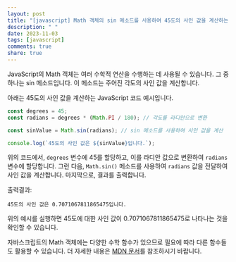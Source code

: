 ```yaml
---
layout: post
title: "[javascript] Math 객체의 sin 메소드를 사용하여 45도의 사인 값을 계산하는 방법은 무엇인가요?"
description: " "
date: 2023-11-03
tags: [javascript]
comments: true
share: true
---
```


JavaScript의 Math 객체는 여러 수학적 연산을 수행하는 데 사용될 수 있습니다. 그 중 하나는 sin 메소드입니다. 이 메소드는 주어진 각도의 사인 값을 계산합니다. 

아래는 45도의 사인 값을 계산하는 JavaScript 코드 예시입니다.

```javascript
const degrees = 45;
const radians = degrees * (Math.PI / 180); // 각도를 라디안으로 변환

const sinValue = Math.sin(radians); // sin 메소드를 사용하여 사인 값을 계산

console.log(`45도의 사인 값은 ${sinValue}입니다.`);
```

위의 코드에서, `degrees` 변수에 45를 할당하고, 이를 라디안 값으로 변환하여 `radians` 변수에 할당합니다. 그런 다음, `Math.sin()` 메소드를 사용하여 `radians` 값을 전달하여 사인 값을 계산합니다. 마지막으로, 결과를 출력합니다.

출력결과:
```
45도의 사인 값은 0.7071067811865475입니다.
```

위의 예시를 실행하면 45도에 대한 사인 값이 0.7071067811865475로 나타나는 것을 확인할 수 있습니다.

자바스크립트의 Math 객체에는 다양한 수학 함수가 있으므로 필요에 따라 다른 함수들도 활용할 수 있습니다. 더 자세한 내용은 [MDN 문서](https://developer.mozilla.org/ko/docs/Web/JavaScript/Reference/Global_Objects/Math)를 참조하시기 바랍니다.
